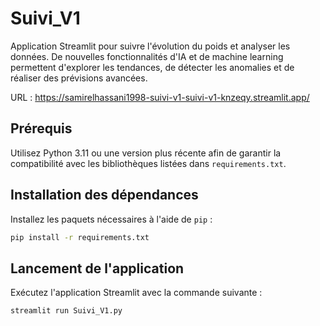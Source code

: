 # Suivi_V1

Application Streamlit pour suivre l'évolution du poids et analyser les données.
De nouvelles fonctionnalités d'IA et de machine learning permettent d'explorer
les tendances, de détecter les anomalies et de réaliser des prévisions avancées.

URL : https://samirelhassani1998-suivi-v1-suivi-v1-knzeqy.streamlit.app/

## Prérequis

Utilisez Python 3.11 ou une version plus récente afin de garantir la
compatibilité avec les bibliothèques listées dans `requirements.txt`.

## Installation des dépendances

Installez les paquets nécessaires à l'aide de `pip` :

```bash
pip install -r requirements.txt
```

## Lancement de l'application

Exécutez l'application Streamlit avec la commande suivante :

```bash
streamlit run Suivi_V1.py
```

